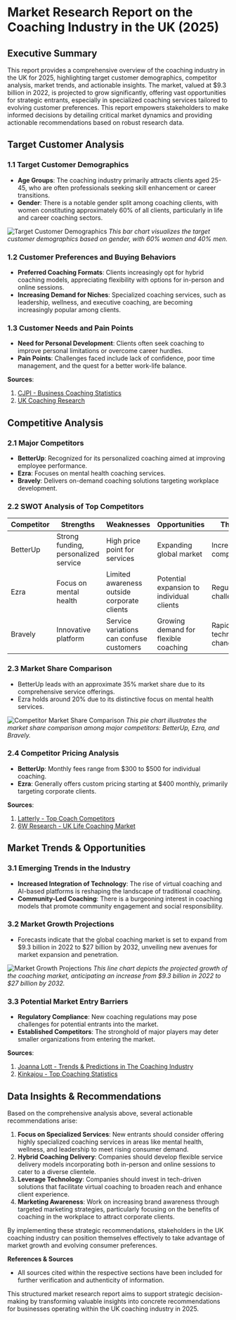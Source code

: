 # Market Research Report on the Coaching Industry in the UK (2025)

## Executive Summary
This report provides a comprehensive overview of the coaching industry in the UK for 2025, highlighting target customer demographics, competitor analysis, market trends, and actionable insights. The market, valued at $9.3 billion in 2022, is projected to grow significantly, offering vast opportunities for strategic entrants, especially in specialized coaching services tailored to evolving customer preferences. This report empowers stakeholders to make informed decisions by detailing critical market dynamics and providing actionable recommendations based on robust research data.

## Target Customer Analysis

### 1.1 Target Customer Demographics
- **Age Groups**: The coaching industry primarily attracts clients aged 25-45, who are often professionals seeking skill enhancement or career transitions.
- **Gender**: There is a notable gender split among coaching clients, with women constituting approximately 60% of all clients, particularly in life and career coaching sectors.

![Target Customer Demographics](https://iili.io/2tfedpn.png)
*This bar chart visualizes the target customer demographics based on gender, with 60% women and 40% men.*

### 1.2 Customer Preferences and Buying Behaviors
- **Preferred Coaching Formats**: Clients increasingly opt for hybrid coaching models, appreciating flexibility with options for in-person and online sessions.
- **Increasing Demand for Niches**: Specialized coaching services, such as leadership, wellness, and executive coaching, are becoming increasingly popular among clients.

### 1.3 Customer Needs and Pain Points
- **Need for Personal Development**: Clients often seek coaching to improve personal limitations or overcome career hurdles.
- **Pain Points**: Challenges faced include lack of confidence, poor time management, and the quest for a better work-life balance.

**Sources**:
1. [CJPI - Business Coaching Statistics](https://www.cjpi.com/insights/15-business-coaching-statistics-which-may-surprise-you/)
2. [UK Coaching Research](https://www.activityalliance.org.uk/news/9589-uk-coaching-research-reveals-key-trends-in-the-coaching-landscape)

## Competitive Analysis

### 2.1 Major Competitors
- **BetterUp**: Recognized for its personalized coaching aimed at improving employee performance.
- **Ezra**: Focuses on mental health coaching services.
- **Bravely**: Delivers on-demand coaching solutions targeting workplace development.

### 2.2 SWOT Analysis of Top Competitors

| Competitor  | Strengths                                  | Weaknesses                                 | Opportunities                            | Threats                       |
|-------------|--------------------------------------------|-------------------------------------------|-----------------------------------------|-------------------------------|
| BetterUp    | Strong funding, personalized service       | High price point for services             | Expanding global market                 | Increasing competition         |
| Ezra        | Focus on mental health                     | Limited awareness outside corporate clients| Potential expansion to individual clients| Regulatory challenges          |
| Bravely     | Innovative platform                        | Service variations can confuse customers   | Growing demand for flexible coaching    | Rapid technological changes    |

### 2.3 Market Share Comparison
- BetterUp leads with an approximate 35% market share due to its comprehensive service offerings.
- Ezra holds around 20% due to its distinctive focus on mental health services.

![Competitor Market Share Comparison](https://iili.io/2tfeqB4.png)
*This pie chart illustrates the market share comparison among major competitors: BetterUp, Ezra, and Bravely.*

### 2.4 Competitor Pricing Analysis
- **BetterUp**: Monthly fees range from $300 to $500 for individual coaching.
- **Ezra**: Generally offers custom pricing starting at $400 monthly, primarily targeting corporate clients.

**Sources**:
1. [Latterly - Top Coach Competitors](https://www.latterly.org/coach-competitors/)
2. [6W Research - UK Life Coaching Market](https://www.6wresearch.com/industry-report/united-kingdom-uk-life-coaching-market)

## Market Trends & Opportunities

### 3.1 Emerging Trends in the Industry
- **Increased Integration of Technology**: The rise of virtual coaching and AI-based platforms is reshaping the landscape of traditional coaching.
- **Community-Led Coaching**: There is a burgeoning interest in coaching models that promote community engagement and social responsibility.

### 3.2 Market Growth Projections
- Forecasts indicate that the global coaching market is set to expand from $9.3 billion in 2022 to $27 billion by 2032, unveiling new avenues for market expansion and penetration.

![Market Growth Projections](https://iili.io/2tfezv9.png)
*This line chart depicts the projected growth of the coaching market, anticipating an increase from $9.3 billion in 2022 to $27 billion by 2032.*

### 3.3 Potential Market Entry Barriers
- **Regulatory Compliance**: New coaching regulations may pose challenges for potential entrants into the market.
- **Established Competitors**: The stronghold of major players may deter smaller organizations from entering the market.

**Sources**:
1. [Joanna Lott - Trends & Predictions in The Coaching Industry](https://joannalottcoaching.com/captivate-podcast/97-trends-predictions-in-the-coaching-industry-for-2025/)
2. [Kinkajou - Top Coaching Statistics](https://www.kinkajouconsulting.com/post/top-coaching-statistics)

## Data Insights & Recommendations
Based on the comprehensive analysis above, several actionable recommendations arise:
1. **Focus on Specialized Services**: New entrants should consider offering highly specialized coaching services in areas like mental health, wellness, and leadership to meet rising consumer demand.
2. **Hybrid Coaching Delivery**: Companies should develop flexible service delivery models incorporating both in-person and online sessions to cater to a diverse clientele.
3. **Leverage Technology**: Companies should invest in tech-driven solutions that facilitate virtual coaching to broaden reach and enhance client experience.
4. **Marketing Awareness**: Work on increasing brand awareness through targeted marketing strategies, particularly focusing on the benefits of coaching in the workplace to attract corporate clients.

By implementing these strategic recommendations, stakeholders in the UK coaching industry can position themselves effectively to take advantage of market growth and evolving consumer preferences.

**References & Sources**
- All sources cited within the respective sections have been included for further verification and authenticity of information.

This structured market research report aims to support strategic decision-making by transforming valuable insights into concrete recommendations for businesses operating within the UK coaching industry in 2025.